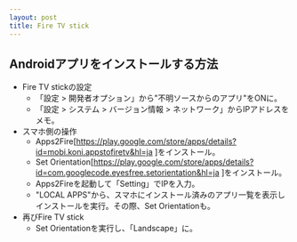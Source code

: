 ```yaml
---
layout: post
title: Fire TV stick
---
```


## Androidアプリをインストールする方法
 - Fire TV stickの設定
   - 「設定 > 開発者オプション」から"不明ソースからのアプリ"をONに。
   - 「設定 > システム > バージョン情報 > ネットワーク」からIPアドレスをメモ。
 - スマホ側の操作
   - Apps2Fire[https://play.google.com/store/apps/details?id=mobi.koni.appstofiretv&hl=ja ]をインストール。
   - Set Orientation[https://play.google.com/store/apps/details?id=com.googlecode.eyesfree.setorientation&hl=ja ]をインストール。
   - Apps2Fireを起動して「Setting」でIPを入力。
   - "LOCAL APPS"から、スマホにインストール済みのアプリ一覧を表示しインストールを実行。その際、Set Orientationも。
 - 再びFire TV stick
   - Set Orientationを実行し、「Landscape」に。
